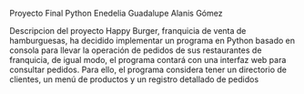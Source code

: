 Proyecto Final Python 
Enedelia Guadalupe Alanis Gómez

Descripcion del proyecto
Happy Burger, franquicia de venta de hamburguesas, ha decidido implementar un programa en Python basado en consola para llevar la operación de pedidos de sus restaurantes de franquicia, de igual modo, el programa contará con una interfaz web para consultar pedidos. 
Para ello, el programa considera tener un directorio de clientes, un menú de productos y un registro detallado de pedidos

